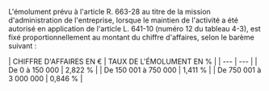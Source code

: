 L'émolument prévu à l'article R. 663-28 au titre de la mission d'administration de l'entreprise, lorsque le maintien de l'activité a été autorisé en application de l'article L. 641-10 (numéro 12 du tableau 4-3), est fixé proportionnellement au montant du chiffre d'affaires, selon le barème suivant :




| 
CHIFFRE D'AFFAIRES EN € | 
TAUX DE L'ÉMOLUMENT EN % |
| --- | --- |
| 
De 0 à 150 000 | 
2,822 % |
| 
De 150 001 à 750 000 | 
1,411 % |
| 
De 750 001 à 3 000 000 | 
0,846 % |

